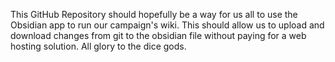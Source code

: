 This GitHub Repository should hopefully be a way for us all to use the Obsidian app to run our campaign's wiki. This should allow us to upload and download changes from git to the obsidian file without paying for a web hosting solution. All glory to the dice gods. 
